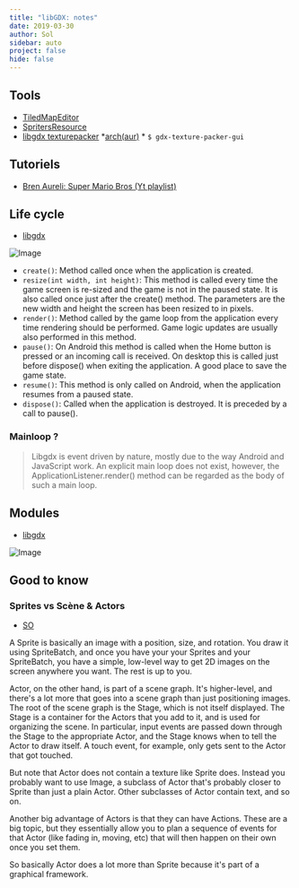 ```yaml
---
title: "libGDX: notes"
date: 2019-03-30
author: Sol
sidebar: auto
project: false
hide: false
---
```


## Tools

* [TiledMapEditor](https://www.mapeditor.org/)
* [SpritersResource](https://www.spriters-resource.com/)
* [libgdx texturepacker](https://code.google.com/archive/p/libgdx-texturepacker-gui/downloads)
    *[arch(aur)](https://aur.archlinux.org/packages/gdx-texture-packer-gui/)
        * `$ gdx-texture-packer-gui`



## Tutoriels

* [Bren Aureli: Super Mario Bros (Yt playlist)](https://www.youtube.com/watch?v=a8MPxzkwBwo&index=1&list=PLZm85UZQLd2SXQzsF-a0-pPF6IWDDdrXt)

## Life cycle

* [libgdx](https://github.com/libgdx/libgdx/wiki/The-life-cycle)

![Image](https://i.imgur.com/yDS7NEl.png)

* `create()`: Method called once when the application is created.
* `resize(int width, int height)`: This method is called every time the game screen is re-sized and the game is not in the paused state. It is also called once just after the create() method. The parameters are the new width and height the screen has been resized to in pixels.
* `render()`:	Method called by the game loop from the application every time rendering should be performed. Game logic updates are usually also performed in this method.
* `pause()`:	On Android this method is called when the Home button is pressed or an incoming call is received. On desktop this is called just before dispose() when exiting the application. A good place to save the game state.
* `resume()`:	This method is only called on Android, when the application resumes from a paused state.
* `dispose()`:	Called when the application is destroyed. It is preceded by a call to pause().

### Mainloop ?

> Libgdx is event driven by nature, mostly due to the way Android and JavaScript work. An explicit main loop does not exist, however, the ApplicationListener.render() method can be regarded as the body of such a main loop.

## Modules

* [libgdx](https://github.com/libgdx/libgdx/wiki/Modules-overview)

![Image](https://i.imgur.com/UKQvKGu.png)



## Good to know

### Sprites vs Scène & Actors

* [SO](https://stackoverflow.com/questions/13780742/libgdx-difference-between-sprite-and-actor)

A Sprite is basically an image with a position, size, and rotation. You draw it using SpriteBatch, and once you have your your Sprites and your SpriteBatch, you have a simple, low-level way to get 2D images on the screen anywhere you want. The rest is up to you.

Actor, on the other hand, is part of a scene graph. It's higher-level, and there's a lot more that goes into a scene graph than just positioning images. The root of the scene graph is the Stage, which is not itself displayed. The Stage is a container for the Actors that you add to it, and is used for organizing the scene. In particular, input events are passed down through the Stage to the appropriate Actor, and the Stage knows when to tell the Actor to draw itself. A touch event, for example, only gets sent to the Actor that got touched.

But note that Actor does not contain a texture like Sprite does. Instead you probably want to use  Image, a subclass of Actor that's probably closer to Sprite than just a plain Actor. Other subclasses of Actor contain text, and so on.

Another big advantage of Actors is that they can have Actions. These are a big topic, but they essentially allow you to plan a sequence of events for that Actor (like fading in, moving, etc) that will then happen on their own once you set them.

So basically Actor does a lot more than Sprite because it's part of a graphical framework.